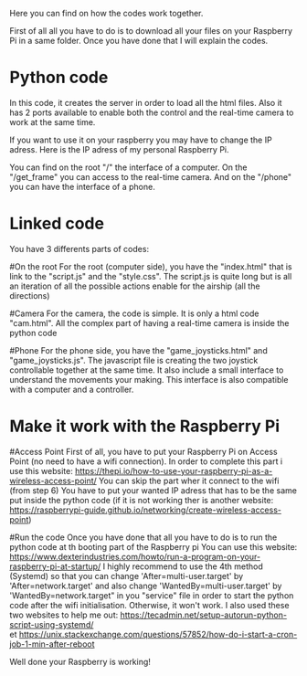 Here you can find on how the codes work together.

First of all all you have to do is to download all your files on your Raspberry Pi in a same folder.
Once you have done that I will explain the codes.

# Python code

In this code, it creates the server in order to load all the html files. Also it has 2 ports available to enable both the control and the real-time camera 
to work at the same time.

If you want to use it on your raspberry you may have to change the IP adress. Here is the IP adress of my personal Raspberry Pi.

You can find on the root "/" the interface of a computer. On the "/get_frame" you can access to the real-time camera. And on the "/phone" you can have the
interface of a phone.

# Linked code

You have 3 differents parts of codes:

#On the root
For the root (computer side), you have the "index.html" that is link to the "script.js" and the "style.css".
The script.js is quite long but is all an iteration of all the possible actions enable for the airship (all the directions)

#Camera
For the camera, the code is simple. It is only a html code "cam.html". All the complex part of having a real-time camera is inside the python code

#Phone
For the phone side, you have the "game_joysticks.html" and "game_joysticks.js". The javascript file is creating the two joystick controllable together 
at the same time. It also include a small interface to understand the movements your making.
This interface is also compatible with a computer and a controller.

# Make it work with the Raspberry Pi

#Access Point
First of all, you have to put your Raspberry Pi on Access Point (no need to have a wifi connection). 
In order to complete this part i use this website: https://thepi.io/how-to-use-your-raspberry-pi-as-a-wireless-access-point/
You can skip the part wher it connect to the wifi (from step 6)
You have to put your wanted IP adress that has to be the same put inside the python code
(if it is not working ther is another website: https://raspberrypi-guide.github.io/networking/create-wireless-access-point)

#Run the code
Once you have done that all you have to do is to run the python code at th booting part of the Raspberry pi
You can use this website: https://www.dexterindustries.com/howto/run-a-program-on-your-raspberry-pi-at-startup/
I highly recommend to use the 4th method (Systemd) so that you can change 'After=multi-user.target' by 'After=network.target' and
also change 'WantedBy=multi-user.target' by 'WantedBy=network.target" in you "service" file in order to start the python code after the 
wifi initialisation. Otherwise, it won't work.
I also used these two websites to help me out: https://tecadmin.net/setup-autorun-python-script-using-systemd/  
et  https://unix.stackexchange.com/questions/57852/how-do-i-start-a-cron-job-1-min-after-reboot


Well done your Raspberry is working!




